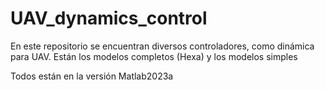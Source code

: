 # UAV_dynamics_control
En este repositorio se encuentran diversos controladores, como dinámica para UAV. Están los modelos completos (Hexa)
y los modelos simples

Todos están en la versión Matlab2023a
